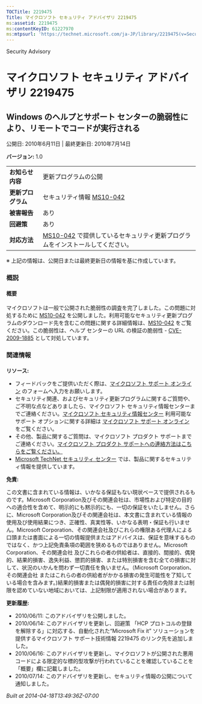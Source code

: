 ```yaml
---
TOCTitle: 2219475
Title: マイクロソフト セキュリティ アドバイザリ 2219475
ms:assetid: 2219475
ms:contentKeyID: 61227970
ms:mtpsurl: 'https://technet.microsoft.com/ja-JP/library/2219475(v=Security.10)'
---
```


Security Advisory

マイクロソフト セキュリティ アドバイザリ 2219475
================================================

Windows のヘルプとサポート センターの脆弱性により、リモートでコードが実行される
-------------------------------------------------------------------------------

公開日: 2010年6月11日 | 最終更新日: 2010年7月14日

**バージョン:** 1.0

|                    |                                                                                                                                          |
|--------------------|------------------------------------------------------------------------------------------------------------------------------------------|
| **お知らせ内容**   | 更新プログラムの公開                                                                                                                     |
| **更新プログラム** | セキュリティ情報 [MS10-042](http://technet.microsoft.com/security/bulletin/ms10-042)                                                     |
| **被害報告**       | あり                                                                                                                                     |
| **回避策**         | あり                                                                                                                                     |
| **対応方法**       | [MS10-042](http://technet.microsoft.com/security/bulletin/ms10-042) で提供しているセキュリティ更新プログラムをインストールしてください。 |

※ 上記の情報は、公開日または最終更新日の情報を基に作成しています。

### 概説

#### 概要

マイクロソフトは一般で公開された脆弱性の調査を完了しました。この問題に対処するために [MS10-042](http://technet.microsoft.com/security/bulletin/ms10-042) を公開しました。利用可能なセキュリティ更新プログラムのダウンロード先を含むこの問題に関する詳細情報は、[MS10-042](http://technet.microsoft.com/security/bulletin/ms10-042) をご覧ください。この脆弱性は、ヘルプ センターの URL の検証の脆弱性 - [CVE-2009-1885](http://www.cve.mitre.org/cgi-bin/cvename.cgi?name=cve-2010-1885) として対処しています。

### 関連情報

#### 

**リソース:**

-   フィードバックをご提供いただく際は、[マイクロソフト サポート オンライン](https://support.microsoft.com/common/survey.aspx?scid=sw;en;1257&showpage=1&ws=technet&sd=tech) のフォームへ入力をお願いします。
-   セキュリティ関連、およびセキュリティ更新プログラムに関するご質問や、ご不明な点などありましたら、マイクロソフト セキュリティ情報センターまでご連絡ください。[マイクロソフト セキュリティ情報センター](http://www.microsoft.com/japan/security/sicinfo.mspx) 利用可能なサポート オプションに関する詳細は [マイクロソフト サポート オンライン](http://support.microsoft.com/) をご覧ください。
-   その他、製品に関するご質問は、マイクロソフト プロダクト サポートまでご連絡ください。[マイクロソフト プロダクト サポートへの連絡方法はこちらをご覧ください。](http://support.microsoft.com/select/?target=assistance)
-   [Microsoft TechNet セキュリティ センター](http://technet.microsoft.com/ja-jp/security/default.aspx) では、製品に関するセキュリティ情報を提供しています。

**免責:**

この文書に含まれている情報は、いかなる保証もない現状ベースで提供されるものです。Microsoft Corporation及びその関連会社は、市場性および特定の目的への適合性を含めて、明示的にも黙示的にも、一切の保証をいたしません。さらに、Microsoft Corporation及びその関連会社は、本文書に含まれている情報の使用及び使用結果につき、正確性、真実性等、いかなる表明・保証も行いません。Microsoft Corporation、その関連会社及びこれらの権限ある代理人による口頭または書面による一切の情報提供またはアドバイスは、保証を意味するものではなく、かつ上記免責条項の範囲を狭めるものではありません。Microsoft Corporation、その関連会社 及びこれらの者の供給者は、直接的、間接的、偶発的、結果的損害、逸失利益、懲罰的損害、または特別損害を含む全ての損害に対して、状況のいかんを問わず一切責任を負いません。（Microsoft Corporation、その関連会社 またはこれらの者の供給者がかかる損害の発生可能性を了知している場合を含みます。)結果的損害または偶発的損害に対する責任の免除または制限を認めていない地域においては、上記制限が適用されない場合があります。

**更新履歴:**

-   2010/06/11: このアドバイザリを公開しました。
-   2010/06/14: このアドバイザリを更新し、回避策 「HCP プロトコルの登録を解除する」に対応する、自動化された“Microsoft Fix it” ソリューションを提供するマイクロソフト サポート技術情報 2219475 のリンク先を追加しました。
-   2010/06/16: このアドバイザリを更新し、マイクロソフトが公開された悪用コードによる限定的な標的型攻撃が行われていることを確認していることを「概要」欄に記載しました。
-   2010/07/14: このアドバイザリを更新し、セキュリティ情報の公開について通知しました。

*Built at 2014-04-18T13:49:36Z-07:00*
